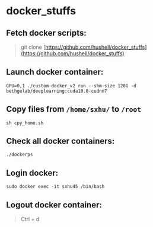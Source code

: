# docker_stuffs## Fetch docker scripts:> git clone [https://github.com/hushell/docker_stuffs](https://github.com/hushell/docker_stuffs)## Launch docker container: ```GPU=0,1 ./custom-docker_v2 run --shm-size 128G -d bethgelab/deeplearning:cuda10.0-cudnn7```## Copy files from ```/home/sxhu/``` to ```/root``````sh cpy_home.sh```## Check all docker containers:```./dockerps```## Login docker:```sudo docker exec -it sxhu45 /bin/bash```## Logout docker container:> Ctrl + d